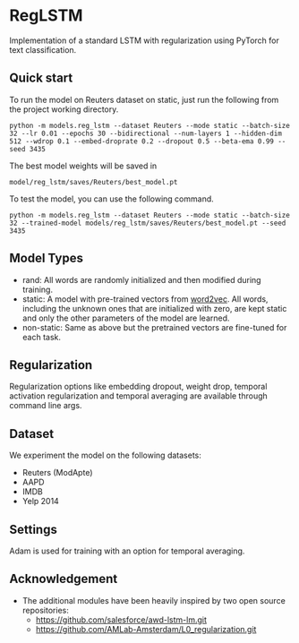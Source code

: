 # RegLSTM

Implementation of a standard LSTM with regularization using PyTorch  for text classification.

## Quick start

To run the model on Reuters dataset on static, just run the following from the project working directory.

```
python -m models.reg_lstm --dataset Reuters --mode static --batch-size 32 --lr 0.01 --epochs 30 --bidirectional --num-layers 1 --hidden-dim 512 --wdrop 0.1 --embed-droprate 0.2 --dropout 0.5 --beta-ema 0.99 --seed 3435
```

The best model weights will be saved in

```
model/reg_lstm/saves/Reuters/best_model.pt
```

To test the model, you can use the following command.

```
python -m models.reg_lstm --dataset Reuters --mode static --batch-size 32 --trained-model models/reg_lstm/saves/Reuters/best_model.pt --seed 3435
```

## Model Types

- rand: All words are randomly initialized and then modified during training.
- static: A model with pre-trained vectors from [word2vec](https://code.google.com/archive/p/word2vec/). 
    All words, including the unknown ones that are initialized with zero, are kept static and only the other 
    parameters of the model are learned.
- non-static: Same as above but the pretrained vectors are fine-tuned for each task.

## Regularization

Regularization options like embedding dropout, weight drop, temporal activation regularization and temporal averaging are available 
through command line args.

## Dataset

We experiment the model on the following datasets:

- Reuters (ModApte)
- AAPD
- IMDB
- Yelp 2014

## Settings

Adam is used for training with an option for temporal averaging.

## Acknowledgement
- The additional modules have been heavily inspired by two open source repositories:
	- https://github.com/salesforce/awd-lstm-lm.git
	- https://github.com/AMLab-Amsterdam/L0_regularization.git
